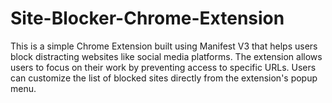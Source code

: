 # Site-Blocker-Chrome-Extension
This is a simple Chrome Extension built using Manifest V3 that helps users block distracting websites like social media platforms. The extension allows users to focus on their work by preventing access to specific URLs. Users can customize the list of blocked sites directly from the extension's popup menu.
